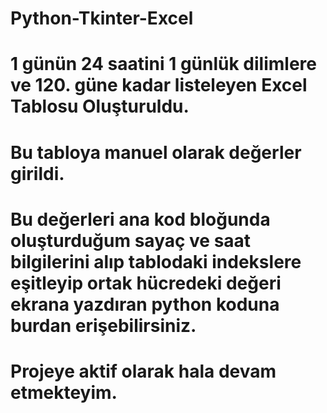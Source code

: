 # Python-Tkinter-Excel
# 1 günün 24 saatini 1 günlük dilimlere ve 120. güne kadar listeleyen Excel Tablosu Oluşturuldu.
# Bu tabloya manuel olarak değerler girildi.
# Bu değerleri ana kod bloğunda oluşturduğum sayaç ve saat bilgilerini alıp tablodaki indekslere eşitleyip ortak hücredeki değeri ekrana yazdıran python koduna burdan erişebilirsiniz. 
# Projeye aktif olarak hala devam etmekteyim.

